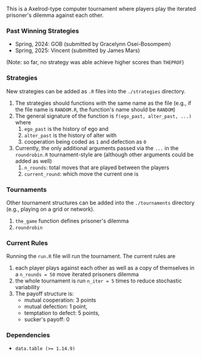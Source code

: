 This is a Axelrod-type computer tournament where players play the iterated prisoner's dilemma against each other. 

### Past Winning Strategies

- Spring, 2024: GOB (submitted by Gracelynn Osei-Bosompem)
- Spring, 2025: Vincent (submitted by James Mars)

(Note: so far, no strategy was able achieve higher scores than `THEPROF`)

### Strategies 

New strategies can be added as `.R` files into the `./strategies` directory. 

1. The strategies should functions with the same name as the file (e.g., if the file name is `RANDOM.R`, the function's name should be `RANDOM`)
2. The general signature of the function is `f(ego_past, alter_past, ...)` where
    1. `ego_past` is the history of ego and
    2. `alter_past` is the history of alter with
    3. cooperation being coded as `1` and defection as `0`
3. Currently, the only additional arguments passed via the `...` in the `roundrobin.R` tournament-style are (although other arguments could be added as well) 
    1. `n_rounds`: total moves that are played between the players
    2. `current_round`: which move the current one is


### Tournaments 

Other tournament structures can be added into the `./tournaments` directory (e.g., playing on a grid or network). 

1. `the_game` function defines prisoner's dilemma
2. `roundrobin`


### Current Rules 

Running the `run.R` file will run the tournament. The current rules are

1. each player plays against each other as well as a copy of themselves in a `n_rounds = 50` move iterated prisoners dilemma
2. the whole tournament is run `n_iter = 5` times to reduce stochastic variability
3. The payoff structure is:
    - mutual cooperation: 3 points
    - mutual defection: 1 point,
    - temptation to defect: 5 points,
    - sucker's payoff: 0

### Dependencies

- `data.table (>= 1.14.9)`

